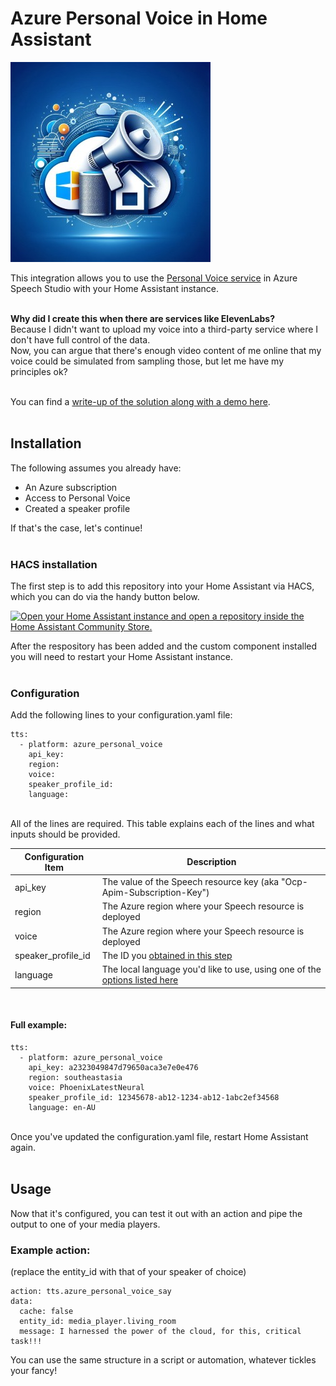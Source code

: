 # Azure Personal Voice in Home Assistant

![Logo which is a fusion of the Azure and Home Assistant logos, along with a speaker and megaphone.](https://github.com/loryanstrant/Azure-Personal-Voice-HA/blob/main/Azure-Personal-Voice-HA-logo-small.jpeg)

This integration allows you to use the [Personal Voice service](https://learn.microsoft.com/en-us/azure/ai-services/speech-service/personal-voice-overview) in Azure Speech Studio with your Home Assistant instance.
<br><br>

**Why did I create this when there are services like ElevenLabs?**
<br>
Because I didn't want to upload my voice into a third-party service where I don't have full control of the data.<br>
Now, you can argue that there's enough video content of me online that my voice could be simulated from sampling those, but let me have my principles ok?
<br><br>

You can find a [write-up of the solution along with a demo here](https://www.loryanstrant.com/2025/05/10/integrating-azure-personal-voice-with-home-assistant/).
<br><br>


## Installation
The following assumes you already have:
- An Azure subscription
- Access to Personal Voice
- Created a speaker profile

If that's the case, let's continue!
<br><br>

### HACS installation

The first step is to add this repository into your Home Assistant via HACS, which you can do via the handy button below.

[![Open your Home Assistant instance and open a repository inside the Home Assistant Community Store.](https://my.home-assistant.io/badges/hacs_repository.svg)](https://my.home-assistant.io/redirect/hacs_repository/?owner=loryanstrant&repository=Azure-Personal-Voice-HA&category=integration)

After the respository has been added and the custom component installed you will need to restart your Home Assistant instance.
<br><br>

### Configuration
Add the following lines to your configuration.yaml file:
```
tts:
  - platform: azure_personal_voice
    api_key: 
    region: 
    voice: 
    speaker_profile_id: 
    language: 
```
<br>
All of the lines are required.
This table explains each of the lines and what inputs should be provided.
<br>


| Configuration Item  | Description |
| ------------- | ------------- |
| api_key  | The value of the Speech resource key (aka "Ocp-Apim-Subscription-Key")  |
| region  | The Azure region where your Speech resource is deployed |
| voice  | The Azure region where your Speech resource is deployed   |
| speaker_profile_id  | The ID you [obtained in this step](https://learn.microsoft.com/en-us/azure/ai-services/speech-service/personal-voice-create-voice)   |
| language  | The local language you'd like to use, using one of the [options listed here](https://learn.microsoft.com/en-us/azure/ai-services/speech-service/language-support?tabs=tts#personal-voice)  |
<br>

#### Full example:
```
tts:
  - platform: azure_personal_voice
    api_key: a2323049847d79650aca3e7e0e476
    region: southeastasia
    voice: PhoenixLatestNeural
    speaker_profile_id: 12345678-ab12-1234-ab12-1abc2ef34568
    language: en-AU
```

<br>
Once you've updated the configuration.yaml file, restart Home Assistant again.
<br><br>


## Usage
Now that it's configured, you can test it out with an action and pipe the output to one of your media players.

### Example action:
(replace the entity_id with that of your speaker of choice)
```
action: tts.azure_personal_voice_say
data:
  cache: false
  entity_id: media_player.living_room
  message: I harnessed the power of the cloud, for this, critical task!!!
```

You can use the same structure in a script or automation, whatever tickles your fancy!


